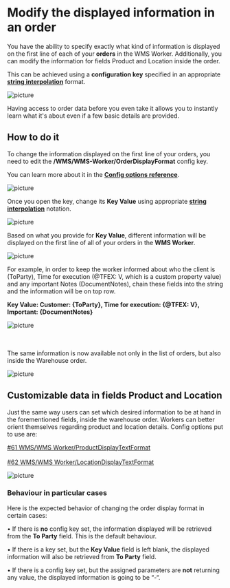 # Modify the displayed information in an order

You have the ability to specify exactly what kind of information is displayed on the first line of each of your **orders** in the WMS Worker. Additionally, you can modify the information for fields Product and Location inside the order.

This can be achieved using a **configuration key** specified in an appropriate **[string interpolation](https://docs.erp.net/tech/advanced/string-interpolation/index.html?q=string)** format.

![picture](pictures/Order_information_09_02.png)

Having access to order data before you even take it allows you to instantly learn what it's about even if a few basic details are provided.

## How to do it

To change the information displayed on the first line of your orders, you need to edit the **/WMS/WMS-Worker/OrderDisplayFormat** config key.

You can learn more about it in the **[Config options reference](https://docs.erp.net/tech/reference/config-options-reference.html#55-wmswms-workerorderdisplayformat)**.

![picture](pictures/Core_config_11_02.png)

Once you open the key, change its **Key Value** using appropriate **[string interpolation](https://docs.erp.net/tech/advanced/string-interpolation/index.html?q=string)** notation. 

![picture](pictures/Config_key_value_13_02.png)

Based on what you provide for **Key Value**, different information will be displayed on the first line of all of your orders in the **WMS Worker**.

![picture](pictures/Order_Warehouse_13_02.png)


For example, in order to keep the worker informed about who the client is (ToParty), Time for execution (@TFEX: V, which is a custom property value) and any important Notes (DocumentNotes), chain these fields into the string and the information will be on top row.

<B> Key Value: Customer: {ToParty}, Time for execution: {@TFEX: V}, Important: {DocumentNotes}</B>

![picture](pictures/string_list.png)

<br><br>
The same information is now available not only in the list of orders, but also inside the Warehouse order.

![picture](pictures/string_WO.png)

## Customizable data in fields Product and Location

Just the same way users can set which desired information to be at hand in the forementioned fields, inside the warehouse order. Workers can better orient themselves regarding product and location details. Config options put to use are:

[#61 WMS/WMS Worker/ProductDisplayTextFormat](https://docs.erp.net/tech/reference/config-options-reference.html#62-wmswms-workerlocationdisplayformat) </br><br> [#62 WMS/WMS Worker/LocationDisplayTextFormat](https://docs.erp.net/tech/reference/config-options-reference.html#61-wmswms-workerproductdisplayformat)

![picture](pictures/prdandloc.png)




### Behaviour in particular cases 

Here is the expected behavior of changing the order display format in certain cases:

•	If there is **no** config key set, the information displayed will be retrieved from the **To Party** field. This is the default behaviour.

•	If there is a key set, but the **Key Value** field is left blank, the displayed information will also be retrieved from **To Party** field.

•	If there is a config key set, but the assigned parameters are **not** returning any value, the displayed information is going to be “-“.

